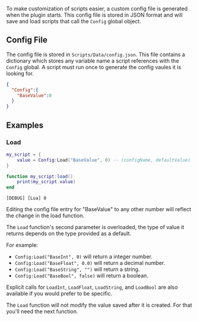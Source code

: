 ﻿To make customization of scripts easier, a custom config file is generated when the plugin starts. This config file is stored in JSON format and will save and load scripts that call the `Config` global object.

## Config File
The config file is stored in `Scripts/Data/config.json`. This file contains a dictionary which stores any variable name a script references with the `Config` global. A script must run once to generate the config vaules it is looking for.

```json
{
  "Config":{
    "BaseValue":0
  }
}
```
## Examples

### Load
```lua
my_script = {
    value = Config:Load("BaseValue", 0) -- (configName, defaultValue)
}

function my_script:load()
    print(my_script.value)
end
```

```
[DEBUG] [Lua] 0
```

Editing the config file entry for "BaseValue" to any other number will reflect the change in the load function.

The `Load` function's second parameter is overloaded, the type of value it returns depends on the type provided as a default.

For example:
- `Config:Load("BaseInt", 0)` will return a integer number.
- `Config:Load("BaseFloat", 0.0)` will return a decimal number.
- `Config:Load("BaseString", "")` will return a string.
- `Config:Load("BaseBool", false)` will return a boolean.

Explicit calls for `LoadInt`, `LoadFloat`, `LoadString`, and `LoadBool` are also available if you would prefer to be specific.

The `Load` function will not modify the value saved after it is created. For that you'll need the next function.
